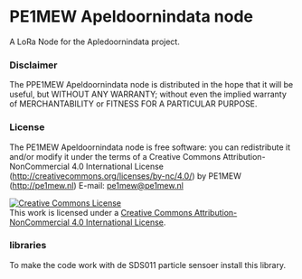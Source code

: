 # PE1MEW Apeldoornindata node
A LoRa Node for the Apledoornindata project.

### Disclaimer
The PPE1MEW Apeldoornindata node is distributed in the hope that 
it will be useful, but WITHOUT ANY WARRANTY; without even the 
implied warranty of MERCHANTABILITY or FITNESS FOR A PARTICULAR 
PURPOSE.
  
### License
The PE1MEW Apeldoornindata node is free software: 
you can redistribute it and/or modify it under the terms of a Creative Commons Attribution-NonCommercial 4.0 International License (http://creativecommons.org/licenses/by-nc/4.0/) by PE1MEW (http://pe1mew.nl) E-mail: pe1mew@pe1mew.nl

<a rel="license" href="http://creativecommons.org/licenses/by-nc/4.0/"><img alt="Creative Commons License" style="border-width:0" src="https://i.creativecommons.org/l/by-nc/4.0/88x31.png" /></a><br />This work is licensed under a <a rel="license" href="http://creativecommons.org/licenses/by-nc/4.0/">Creative Commons Attribution-NonCommercial 4.0 International License</a>.

### libraries
To make the code work with de SDS011 particle sensoer install this library.
